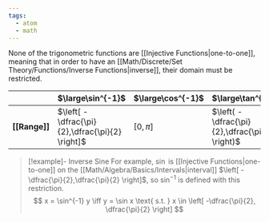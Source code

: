 ```yaml
---
tags:
  - atom
  - math
---
```

None of the trigonometric functions are [[Injective Functions|one-to-one]], meaning that in order to have an [[Math/Discrete/Set Theory/Functions/Inverse Functions|inverse]], their domain must be restricted.

|               | $\large\sin^{-1}$                               | $\large\cos^{-1}$       | $\large\tan^{-1}$                               |
| ------------- | ----------------------------------------------- | ----------------------- | ----------------------------------------------- |
| **[[Range]]** | $\left[ -\dfrac{\pi}{2},\dfrac{\pi}{2} \right]$ | $\left[ 0, \pi \right]$ | $\left( -\dfrac{\pi}{2},\dfrac{\pi}{2} \right)$ |

> [!example]- Inverse Sine
> For example, $\sin$ is [[Injective Functions|one-to-one]] on the [[Math/Algebra/Basics/Intervals|interval]] $\left[ -\dfrac{\pi}{2},\dfrac{\pi}{2} \right]$, so $\sin^{-1}$ is defined with this restriction.
> $$ x = \sin^{-1} y \iff y = \sin x \text{ s.t. } x \in \left[ -\dfrac{\pi}{2}, \dfrac{\pi}{2} \right] $$